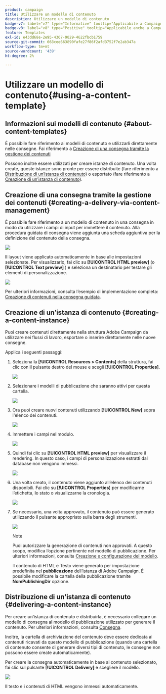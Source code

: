 ```yaml
---
product: campaign
title: Utilizzare un modello di contenuto
description: Utilizzare un modello di contenuto
badge-v7: label="v7" type="Informative" tooltip="Applicabile a Campaign Classic v7"
badge-v8: label="v8" type="Positive" tooltip="Applicabile anche a Campaign v8"
feature: Templates
exl-id: e43dd68e-2e95-4367-9029-4622fbcb1759
source-git-commit: 668cee663890fafe27f86f2afd3752f7e2ab347a
workflow-type: tm+mt
source-wordcount: '439'
ht-degree: 2%

---
```


# Utilizzare un modello di contenuto{#using-a-content-template}



## Informazioni sui modelli di contenuto {#about-content-templates}

È possibile fare riferimento ai modelli di contenuto e utilizzarli direttamente nelle consegne. Fai riferimento a [Creazione di una consegna tramite la gestione dei contenuti](#creating-a-delivery-via-content-management)

Possono inoltre essere utilizzati per creare istanze di contenuto. Una volta create, queste istanze sono pronte per essere distribuite (fare riferimento a [Distribuzione di un’istanza di contenuto](#delivering-a-content-instance)) o esportato (fare riferimento a [Creazione di un’istanza di contenuto](#creating-a-content-instance)).

## Creazione di una consegna tramite la gestione dei contenuti {#creating-a-delivery-via-content-management}

È possibile fare riferimento a un modello di contenuto in una consegna in modo da utilizzare i campi di input per immettere il contenuto. Alla procedura guidata di consegna viene aggiunta una scheda aggiuntiva per la definizione del contenuto della consegna.

![](assets/s_ncs_content_deliver_a_content.png)

Il layout viene applicato automaticamente in base alle impostazioni selezionate. Per visualizzarlo, fai clic su **[!UICONTROL HTML preview]** (o **[!UICONTROL Text preview]** ) e seleziona un destinatario per testare gli elementi di personalizzazione.

![](assets/s_ncs_content_deliver_a_content_html.png)

Per ulteriori informazioni, consulta l’esempio di implementazione completa: [Creazione di contenuti nella consegna guidata](use-case-creating-content-management.md#creating-content-in-the-delivery-wizard).

## Creazione di un’istanza di contenuto {#creating-a-content-instance}

Puoi creare contenuti direttamente nella struttura Adobe Campaign da utilizzare nei flussi di lavoro, esportare o inserire direttamente nelle nuove consegne.

Applica i seguenti passaggi:

1. Seleziona la **[!UICONTROL Resources > Contents]** della struttura, fai clic con il pulsante destro del mouse e scegli **[!UICONTROL Properties]**.

   ![](assets/s_ncs_content_folder_properties.png)

1. Selezionare i modelli di pubblicazione che saranno attivi per questa cartella.

   ![](assets/s_ncs_content_folder_templates.png)

1. Ora puoi creare nuovi contenuti utilizzando **[!UICONTROL New]** sopra l&#39;elenco dei contenuti.

   ![](assets/s_ncs_content_folder_create_a_template.png)

1. Immettere i campi nel modulo.

   ![](assets/s_ncs_content_folder_use_a_template.png)

1. Quindi fai clic su **[!UICONTROL HTML preview]** per visualizzare il rendering. In questo caso, i campi di personalizzazione estratti dal database non vengono immessi.

   ![](assets/s_ncs_content_folder_use_a_template_preview.png)

1. Una volta creato, il contenuto viene aggiunto all’elenco dei contenuti disponibili. Fai clic su **[!UICONTROL Properties]** per modificarne l’etichetta, lo stato o visualizzarne la cronologia.

   ![](assets/s_ncs_content_folder_template_properties.png)

1. Se necessario, una volta approvato, il contenuto può essere generato utilizzando il pulsante appropriato sulla barra degli strumenti.

   ![](assets/s_ncs_content_folder_template_generate.png)

   >[!NOTE]
   >
   >Puoi autorizzare la generazione di contenuti non approvati. A questo scopo, modifica l’opzione pertinente nel modello di pubblicazione. Per ulteriori informazioni, consulta [Creazione e configurazione del modello](publication-templates.md#creating-and-configuring-the-template).

   Il contenuto di HTML e Testo viene generato per impostazione predefinita nel **pubblicazione** dell’istanza di Adobe Campaign. È possibile modificare la cartella della pubblicazione tramite **NcmPublishingDir** opzione.

## Distribuzione di un’istanza di contenuto {#delivering-a-content-instance}

Per creare un’istanza di contenuto e distribuirla, è necessario collegare un modello di consegna al modello di pubblicazione utilizzato per generare il contenuto. Per ulteriori informazioni, consulta [Consegna](publication-templates.md#delivery).

Inoltre, la cartella di archiviazione del contenuto deve essere dedicata ai contenuti ricavati da questo modello di pubblicazione (quando una cartella di contenuto consente di generare diversi tipi di contenuto, le consegne non possono essere create automaticamente).

Per creare la consegna automaticamente in base al contenuto selezionato, fai clic sul pulsante **[!UICONTROL Delivery]** e scegliere il modello.

![](assets/s_ncs_content_folder_create_the_delivery.png)

Il testo e i contenuti di HTML vengono immessi automaticamente.
